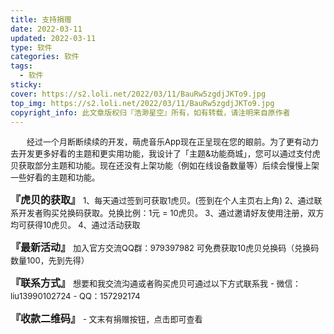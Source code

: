 ```yaml
---
title: 支持捐赠
date: 2022-03-11
updated: 2022-03-11
type: 软件
categories: 软件
tags: 
  - 软件
sticky: 
cover: https://s2.loli.net/2022/03/11/BauRw5zgdjJKTo9.jpg
top_img: https://s2.loli.net/2022/03/11/BauRw5zgdjJKTo9.jpg
copyright_info: 此文章版权归『浩渺星空』所有，如有转载，请注明来自原作者
---
```

<font size=2>&emsp;&emsp;经过一个月断断续续的开发，萌虎音乐App现在正呈现在您的眼前。为了更有动力去开发更多好看的主题和更实用功能，我设计了「主题&功能商城」，您可以通过支付虎贝获取部分主题和功能。现在还没有上架功能（例如在线设备数量等）后续会慢慢上架一些好看的主题和功能。</font>

<font size=3>**『虎贝的获取』**</font>
<font size=2>1、每天通过签到可获取1虎贝。(签到在个人主页右上角)
2、通过联系开发者购买兑换码获取。兑换比例：1元 = 10虎贝。
3、通过邀请好友使用注册，双方均可获得10虎贝。
4、通过活动获取</font>

<font size=3>**『最新活动』**</font>
<font size=2>加入官方交流QQ群：979397982 可免费获取10虎贝兑换码（兑换码数量100，先到先得）</font>

<font size=3>**『联系方式』**</font>
<font size=2>想要和我交流沟通或者购买虎贝可通过以下方式联系我</font>
<font size=2>\- 微信：liu13990102724</font>
<font size=2>\- QQ：157292174</font>

<font size=3>**『收款二维码』**</font>
<font size=2>\- 文末有捐赠按钮，点击即可查看</font>